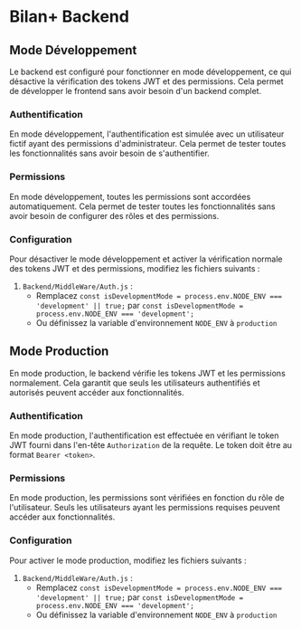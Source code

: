 # Bilan+ Backend

## Mode Développement

Le backend est configuré pour fonctionner en mode développement, ce qui désactive la vérification des tokens JWT et des permissions. Cela permet de développer le frontend sans avoir besoin d'un backend complet.

### Authentification

En mode développement, l'authentification est simulée avec un utilisateur fictif ayant des permissions d'administrateur. Cela permet de tester toutes les fonctionnalités sans avoir besoin de s'authentifier.

### Permissions

En mode développement, toutes les permissions sont accordées automatiquement. Cela permet de tester toutes les fonctionnalités sans avoir besoin de configurer des rôles et des permissions.

### Configuration

Pour désactiver le mode développement et activer la vérification normale des tokens JWT et des permissions, modifiez les fichiers suivants :

1. `Backend/MiddleWare/Auth.js` :
   - Remplacez `const isDevelopmentMode = process.env.NODE_ENV === 'development' || true;` par `const isDevelopmentMode = process.env.NODE_ENV === 'development';`
   - Ou définissez la variable d'environnement `NODE_ENV` à `production`

## Mode Production

En mode production, le backend vérifie les tokens JWT et les permissions normalement. Cela garantit que seuls les utilisateurs authentifiés et autorisés peuvent accéder aux fonctionnalités.

### Authentification

En mode production, l'authentification est effectuée en vérifiant le token JWT fourni dans l'en-tête `Authorization` de la requête. Le token doit être au format `Bearer <token>`.

### Permissions

En mode production, les permissions sont vérifiées en fonction du rôle de l'utilisateur. Seuls les utilisateurs ayant les permissions requises peuvent accéder aux fonctionnalités.

### Configuration

Pour activer le mode production, modifiez les fichiers suivants :

1. `Backend/MiddleWare/Auth.js` :
   - Remplacez `const isDevelopmentMode = process.env.NODE_ENV === 'development' || true;` par `const isDevelopmentMode = process.env.NODE_ENV === 'development';`
   - Ou définissez la variable d'environnement `NODE_ENV` à `production`
